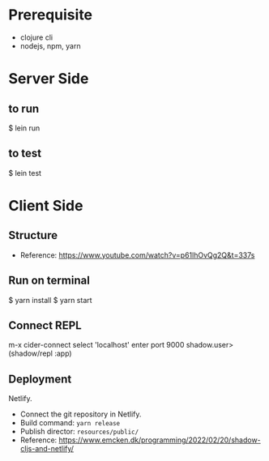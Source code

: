# Prerequisite
- clojure cli
- nodejs, npm, yarn

# Server Side

## to run
$ lein run

## to test
$ lein test

# Client Side

## Structure
- Reference: https://www.youtube.com/watch?v=p61lhOvQg2Q&t=337s

## Run on terminal
$ yarn install
$ yarn start

## Connect REPL
m-x cider-connect
select 'localhost'
enter port 9000
shadow.user> (shadow/repl :app)

## Deployment
Netlify.
- Connect the git repository in Netlify.
- Build command: `yarn release`
- Publish director: `resources/public/`
- Reference: https://www.emcken.dk/programming/2022/02/20/shadow-cljs-and-netlify/
